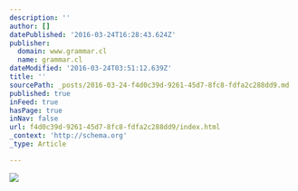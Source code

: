 ```yaml
---
description: ''
author: []
datePublished: '2016-03-24T16:28:43.624Z'
publisher:
  domain: www.grammar.cl
  name: grammar.cl
dateModified: '2016-03-24T03:51:12.639Z'
title: ''
sourcePath: _posts/2016-03-24-f4d0c39d-9261-45d7-8fc8-fdfa2c288dd9.md
published: true
inFeed: true
hasPage: true
inNav: false
url: f4d0c39d-9261-45d7-8fc8-fdfa2c288dd9/index.html
_context: 'http://schema.org'
_type: Article

---
```

![](http://www.grammar.cl/rules/must.gif)